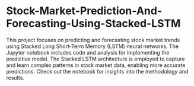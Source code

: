 # Stock-Market-Prediction-And-Forecasting-Using-Stacked-LSTM
This project focuses on predicting and forecasting stock market trends using Stacked Long Short-Term Memory (LSTM) neural networks. The Jupyter notebook includes code and analysis for implementing the predictive model. The Stacked LSTM architecture is employed to capture and learn complex patterns in stock market data, enabling more accurate predictions. Check out the notebook for insights into the methodology and results.
